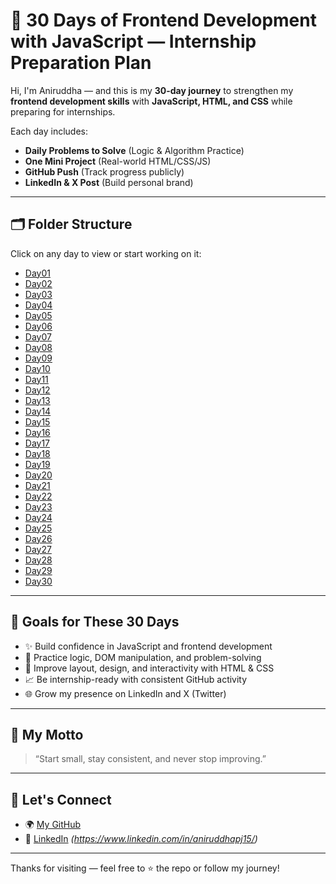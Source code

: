 # 🚀 30 Days of Frontend Development with JavaScript — Internship Preparation Plan

Hi, I'm Aniruddha — and this is my **30-day journey** to strengthen my **frontend development skills** with **JavaScript, HTML, and CSS** while preparing for internships.

Each day includes:

- **Daily Problems to Solve** (Logic & Algorithm Practice)
- **One Mini Project** (Real-world HTML/CSS/JS)
- **GitHub Push** (Track progress publicly)
- **LinkedIn & X Post** (Build personal brand)

---

## 🗂️ Folder Structure

Click on any day to view or start working on it:

- [Day01](./Day01)
- [Day02](./Day02)
- [Day03](./Day03)
- [Day04](./Day04)
- [Day05](./Day05)
- [Day06](./Day06)
- [Day07](./Day07)
- [Day08](./Day08)
- [Day09](./Day09)
- [Day10](./Day10)
- [Day11](./Day11)
- [Day12](./Day12)
- [Day13](./Day13)
- [Day14](./Day14)
- [Day15](./Day15)
- [Day16](./Day16)
- [Day17](./Day17)
- [Day18](./Day18)
- [Day19](./Day19)
- [Day20](./Day20)
- [Day21](./Day21)
- [Day22](./Day22)
- [Day23](./Day23)
- [Day24](./Day24)
- [Day25](./Day25)
- [Day26](./Day26)
- [Day27](./Day27)
- [Day28](./Day28)
- [Day29](./Day29)
- [Day30](./Day30)

---

## 🎯 Goals for These 30 Days

- ✨ Build confidence in JavaScript and frontend development
- 🧠 Practice logic, DOM manipulation, and problem-solving
- 🎨 Improve layout, design, and interactivity with HTML & CSS
- 📈 Be internship-ready with consistent GitHub activity
- 🌐 Grow my presence on LinkedIn and X (Twitter)

---

## 🧠 My Motto

> “Start small, stay consistent, and never stop improving.”

---

## 🔗 Let's Connect

- 🌍 [My GitHub](https://github.com/aniruddha-jadhav-15)
- 📢 [LinkedIn](#) _(https://www.linkedin.com/in/aniruddhapj15/)_

---

Thanks for visiting — feel free to ⭐ the repo or follow my journey!
